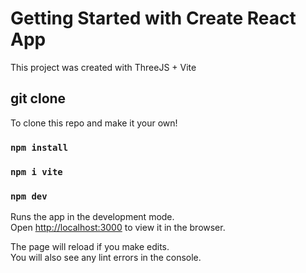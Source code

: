 
# Getting Started with Create React App

This project was created with ThreeJS + Vite

## git clone

To clone this repo and make it your own! 

### `npm install`
### `npm i vite`

### `npm dev`

Runs the app in the development mode.\
Open [http://localhost:3000](http://localhost:3000) to view it in the browser.

The page will reload if you make edits.\
You will also see any lint errors in the console.

